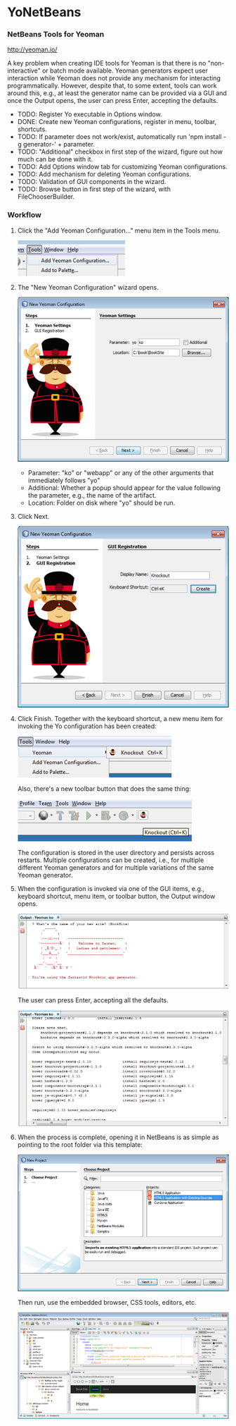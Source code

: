 # YoNetBeans
<h3>NetBeans Tools for Yeoman</h3>

http://yeoman.io/

A key problem when creating IDE tools for Yeoman is that there is no "non-interactive" or batch mode available. Yeoman generators expect user interaction while Yeoman does not provide any mechanism for interacting programmatically. However, despite that, to some extent, tools can work around this, e.g., at least the generator name can be provided via a GUI and once the Output opens, the user can press Enter, accepting the defaults.

<ul>
<li>TODO: Register Yo executable in Options window.
<li>DONE: Create new Yeoman configurations, register in menu, toolbar, shortcuts.</li>
<li>TODO: If parameter does not work/exist, automatically run 'npm install -g generator-' + parameter.</li>
<li>TODO: "Additional" checkbox in first step of the wizard, figure out how much can be done with it.</li>
<li>TODO: Add Options window tab for customizing Yeoman configurations.</li>
<li>TODO: Add mechanism for deleting Yeoman configurations.</li>
<li>TODO: Validation of GUI components in the wizard.</li>
<li>TODO: Browse button in first step of the wizard, with FileChooserBuilder.</li>
</ul>

<h3>Workflow</h3>

1. Click the "Add Yeoman Configuration..." menu item in the Tools menu.

   ![Alt text](/screenshots/add-yo-config-menu.png?raw=true "Add Yo configuration")

2. The "New Yeoman Configuration" wizard opens.

   ![Alt text](/screenshots/yoko.png?raw=true "Step 1 of wizard")

   - Parameter: "ko" or "webapp" or any of the other arguments that immediately follows "yo"
   - Additional: Whether a popup should appear for the value following the parameter, e.g., the name of the artifact.
   - Location: Folder on disk where "yo" should be run.

3. Click Next.

   ![Alt text](/screenshots/yoko2.png?raw=true "Step 2 of wizard")

3. Click Finish. Together with the keyboard shortcut, a new menu item for invoking the Yo configuration has been created:

   ![Alt text](/screenshots/menu-yo.png?raw=true "Yo menu")

   Also, there's a new toolbar button that does the same thing:
   
   ![Alt text](/screenshots/toolbar-yo-1.png?raw=true "Yo toolbar")
   
   The configuration is stored in the user directory and persists across restarts. Multiple configurations can be created, i.e., for multiple different Yeoman generators and for multiple variations of the same Yeoman generator.
   
4. When the configuration is invoked via one of the GUI items, e.g., keyboard shortcut, menu item, or toolbar button, the Output window opens. 

   ![Alt text](/screenshots/you-output-1.png?raw=true "Output window 1")

   The user can press Enter, accepting all the defaults. 

   ![Alt text](/screenshots/you-output-2.png?raw=true "Output window 2")

5. When the process is complete, opening it in NetBeans is as simple as pointing to the root folder via this template:

   ![Alt text](/screenshots/yo-open.png?raw=true "Existing project")

   Then run, use the embedded browser, CSS tools, editors, etc.

   ![Alt text](/screenshots/yo-deploy-1.png?raw=true "Deployed project")
